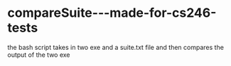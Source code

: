 # compareSuite---made-for-cs246-tests
the bash script takes in two exe and a suite.txt file and then compares the output of the two exe
